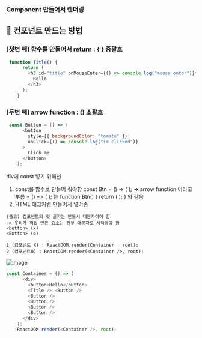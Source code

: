 ### Component 만들어서 렌더링

## 🙌 컨포넌트 만드는 방법

### [첫번 째] 함수를 만들어서 return : { } 중괄호

```js
 function Title() {
      return (
        <h3 id="title" onMouseEnter={() => console.log("mouse enter")}>
          Hello
        </h3>
      );
    }
```

### [두번 째] arrow function : () 소괄호
```js
 const Button = () => (
      <button
        style={{ backgroundColor: "tomato" }}
        onClick={() => console.log("im clicked")}
      >
        Click me
      </button>
    );
```

div에 const 넣기 위해선
1. const를 함수로 만들어 줘야함 const Btn = () => ( );
-> arrow function 이라고 부름
= () => ( ); 는 function Btn() { return ( ); } 와 같음
2. HTML 태그처럼 만들어서 넣어줌

``` 
(중요) 컴포넌트의 첫 글자는 반드시 대문자여야 함
-> 우리가 직접 만든 요소는 전부 대문자로 시작해야 함
<button> (x)
<Button> (o)

1 (컴포넌트 X) : ReactDOM.render(Container , root);
2 (컴포넌트O) : ReactDOM.render(<Container />, root);
``` 

![image](https://user-images.githubusercontent.com/86208370/176118614-63ab66b4-d6d9-4b4c-acaa-823e128223fd.png)
```js
const Container = () => (
      <div>
        <button>Hello</button>
        <Title /> <Button />
        <Button />
        <Button />
        <Button />
        <Button />
      </div>
    );
    ReactDOM.render(<Container />, root);
``` 

